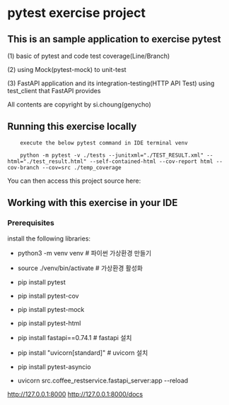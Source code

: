 # pytest exercise project

## This is an sample application to exercise pytest

(1) basic of pytest and code test coverage(Line/Branch) 

(2) using Mock(pytest-mock) to unit-test 

(3) FastAPI application and its integration-testing(HTTP API Test) using test_client that FastAPI provides

All contents are copyright by si.choung(genycho) 


## Running this exercise locally
```
	execute the below pytest command in IDE terminal venv

	python -m pytest -v ./tests --junitxml="./TEST_RESULT.xml" --html="./test_result.html" --self-contained-html --cov-report html --cov-branch --cov=src ./temp_coverage

```

You can then access this project source here: [](http://localhost:8080/)


## Working with this exercise in your IDE

### Prerequisites
install the following libraries:

* python3 -m venv venv # 파이썬 가상환경 만들기

* source ./venv/bin/activate # 가상환경 활성화

* pip install pytest

* pip install pytest-cov

* pip install pytest-mock

* pip install pytest-html

* pip install fastapi==0.74.1 # fastapi 설치

* pip install "uvicorn[standard]" # uvicorn 설치

* pip install pytest-asyncio

* uvicorn src.coffee_restservice.fastapi_server:app --reload

 http://127.0.0.1:8000
 http://127.0.0.1:8000/docs